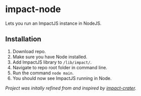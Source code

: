 impact-node
===========

Lets you run an ImpactJS instance in NodeJS.

## Installation ##

1. Download repo.
2. Make sure you have Node installed.
3. Add ImpactJS library to `/lib/impact/`.
4. Navigate to repo root folder in command line.
5. Run the command `node main`.
6. You should now see ImpactJS running in Node.

_Project was initally refined from and inspired by [impact-crater](https://github.com/impact-crater/impact-crater-core)._
